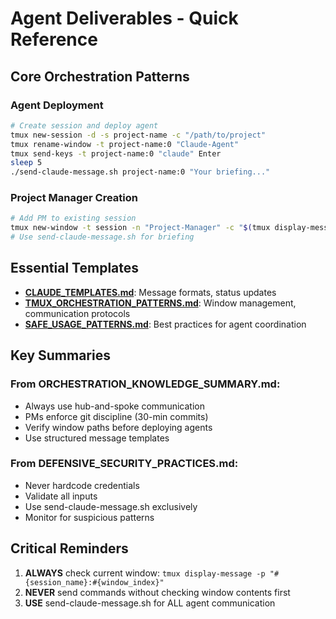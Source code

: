 # Agent Deliverables - Quick Reference

## Core Orchestration Patterns

### Agent Deployment
```bash
# Create session and deploy agent
tmux new-session -d -s project-name -c "/path/to/project"
tmux rename-window -t project-name:0 "Claude-Agent"
tmux send-keys -t project-name:0 "claude" Enter
sleep 5
./send-claude-message.sh project-name:0 "Your briefing..."
```

### Project Manager Creation
```bash
# Add PM to existing session
tmux new-window -t session -n "Project-Manager" -c "$(tmux display-message -t session:0 -p '#{pane_current_path}')"
# Use send-claude-message.sh for briefing
```

## Essential Templates

- **[CLAUDE_TEMPLATES.md](./CLAUDE_TEMPLATES.md)**: Message formats, status updates
- **[TMUX_ORCHESTRATION_PATTERNS.md](./TMUX_ORCHESTRATION_PATTERNS.md)**: Window management, communication protocols
- **[SAFE_USAGE_PATTERNS.md](./SAFE_USAGE_PATTERNS.md)**: Best practices for agent coordination

## Key Summaries

### From ORCHESTRATION_KNOWLEDGE_SUMMARY.md:
- Always use hub-and-spoke communication
- PMs enforce git discipline (30-min commits)
- Verify window paths before deploying agents
- Use structured message templates

### From DEFENSIVE_SECURITY_PRACTICES.md:
- Never hardcode credentials
- Validate all inputs
- Use send-claude-message.sh exclusively
- Monitor for suspicious patterns

## Critical Reminders
1. **ALWAYS** check current window: `tmux display-message -p "#{session_name}:#{window_index}"`
2. **NEVER** send commands without checking window contents first
3. **USE** send-claude-message.sh for ALL agent communication